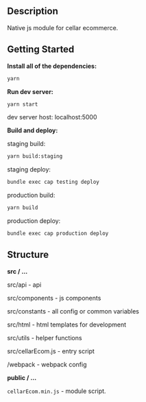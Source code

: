 ## Description

Native js module for cellar ecommerce.

## Getting Started

**Install all of the dependencies:**

```bash
yarn
```

**Run dev server:**

```bash
yarn start
```

dev server host: localhost:5000

**Build and deploy:**

staging build:

```bash
yarn build:staging
```

staging deploy:

```bash
bundle exec cap testing deploy
```

production build:

```bash
yarn build
```

production deploy:

```bash
bundle exec cap production deploy
```

## Structure

**src / ...**

src/api - api

src/components - js components

src/constants - all config or common variables

src/html - html templates for development

src/utils - helper functions

src/cellarEcom.js - entry script

/webpack - webpack config

**public / ...**

```cellarEcom.min.js``` - module script.

